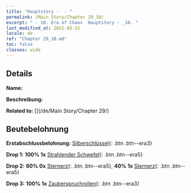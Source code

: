 ```yaml
---
title: "Hauptstory -  - "
permalink: /Main Story/Chapter 29_10/
excerpt: " - 10. Era of Chaos  Hauptstory - _10. "
last_modified_at: 2021-03-31
locale: de
ref: "Chapter 29_10.md"
toc: false
classes: wide
---
```


## Details

 **Name:** 

 **Beschreibung:** 

 **Related to:** [](/de/Main Story/Chapter 29/)

## Beutebelohnung

 **Erstabschlussbelohnung:** [Silberschlüssel](/de/Items/con_693/){: .btn .btn--era3}

 **Drop 1:** **100% 1x** [Strahlender Schwefel](/de/Items/mat_99/){: .btn .btn--era5}

 **Drop 2:** **60% 0x** [Sternerz](/de/Items/mat_89/){: .btn .btn--era5}, **40% 1x** [Sternerz](/de/Items/mat_89/){: .btn .btn--era5}

 **Drop 3:** **100% 1x** [Zauberspruchrollen](/de/Items/con_694/){: .btn .btn--era3}

